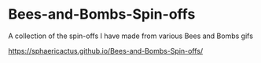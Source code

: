 # Bees-and-Bombs-Spin-offs
A collection of the spin-offs I have made from various Bees and Bombs gifs

https://sphaericactus.github.io/Bees-and-Bombs-Spin-offs/
